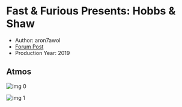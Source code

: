 # Fast & Furious Presents: Hobbs & Shaw

* Author: aron7awol
* [Forum Post](https://www.avsforum.com/threads/bass-eq-for-filtered-movies.2995212/post-58731924)
* Production Year: 2019

## Atmos

![img 0](https://i.imgur.com/3z0MYoK.jpg)

![img 1](https://i.imgur.com/saxpm6Y.png)

